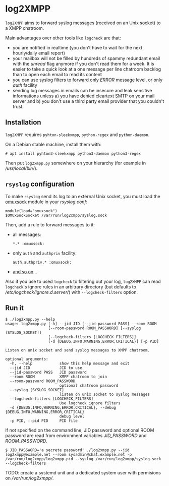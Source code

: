 # log2XMPP

`log2XMPP` aims to forward syslog messages (received on an Unix socket) to a
XMPP chatroom.

Main advantages over other tools like `logcheck` are that:

  - you are notified in realtime (you don't have to wait for the next
    hourly/daily email report)
  - your mailbox will not be filled by hundreds of spammy redundant email with
    the _unread_ flag anymore if you don't read them for a week. It is easier
    to take a quick look at a one message per line chatroom backlog than to
    open each email to read its content
  - you can use syslog filters to forward only _ERROR_ message level, or only
    _auth_ facility
  - sending log messages in emails can be insecure and leak sensitive
    informations unless a) you have denied cleartext SMTP on your mail server
    and b) you don't use a third party email provider that you couldn't trust.

## Installation

`log2XMPP` requires `pyhton-sleekxmpp`, `python-regex` and `python-daemon`.

On a Debian stable machine, install them with:
```
# apt install pyhton3-sleekxmpp python3-daemon python3-regex
```

Then put `log2xmpp.py` somewhere on your hierarchy (for example in _/usr/local/bin/_).

## `rsyslog` configuration

To make `rsyslog` send its log to an external Unix socket, you must load the [omuxsock](http://www.rsyslog.com/doc/v7-stable/configuration/modules/omuxsock.html) module in your _rsyslog.conf_:
```
module(load="omuxsock")
$OMUxSockSocket /var/run/log2xmpp/syslog.sock
```

Then, add a rule to forward messages to it:

  - all messages:

    ```
    *.* :omuxsock:
    ```

  - only `auth` and `authpriv` facility:

    ```
    auth,authpriv.* :omuxsock:
    ```
    
  - [and so on](http://www.rsyslog.com/doc/v7-stable/index.html)…

Also if you use to used `logcheck` to filtering out your log, `log2XMPP` can read `logcheck`'s ignore rules in an arbitrary directory (but defaults to _/etc/logcheck/ignore.d.server/_) with `--logcheck-filters` option.

## Run it

```
$ ./log2xmpp.py --help
usage: log2xmpp.py [-h] --jid JID [--jid-password PASS] --room ROOM
                   [--room-password ROOM_PASSWORD] [--syslog [SYSLOG_SOCKET]]
                   [--logcheck-filters [LOGCHECK_FILTERS]]
                   [-d {DEBUG,INFO,WARNING,ERROR,CRITICAL}] [-p PID]

Listen on unix socket and send syslog messages to XMPP chatroom.

optional arguments:
  -h, --help            show this help message and exit
  --jid JID             JID to use
  --jid-password PASS   JID password
  --room ROOM           XMPP chatroom to join
  --room-password ROOM_PASSWORD
                        optional chatroom password
  --syslog [SYSLOG_SOCKET]
                        listen on unix socket to syslog messages
  --logcheck-filters [LOGCHECK_FILTERS]
                        Use logcheck ignore filters
  -d {DEBUG,INFO,WARNING,ERROR,CRITICAL}, --debug {DEBUG,INFO,WARNING,ERROR,CRITICAL}
                        debug level
  -p PID, --pid PID     PID file
```

If not specified on the command line, JID password and optional ROOM password are read from environment variables _JID_PASSWORD_ and _ROOM_PASSWORD_.

```
$ JID_PASSWORD='a secrete password' ./log2xmpp.py --jid log2xmpp@example.net --room sysadmin@chat.example.net -p /var/run/log2xmpp/log2xmpp.pid --syslog /var/run/log2xmpp/syslog.sock --logcheck-filters
```

TODO: create a systemd unit and a dedicated system user with permisions on _/var/run/log2xmpp/_.
